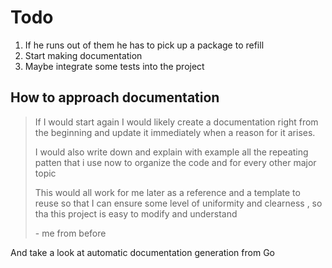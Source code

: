 # Todo

1. If he runs out of them he has to pick up a package to refill
2. Start making documentation
3. Maybe integrate some tests into the project

## How to approach documentation

> If I would start again I would likely create a documentation right from the beginning and update it immediately when a reason for it arises.
>
> I would also write down and explain with example all the repeating patten that i use now to organize the code and for every other major topic
>
> This would all work for me later as a reference and a template to reuse so that I can ensure some level of uniformity and clearness , so tha this project is easy to modify and understand
>
> \- me from before

And take a look at automatic documentation generation from Go
